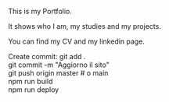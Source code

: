 This is my Portfolio.

It shows who I am, my studies and my projects.

You can find my CV and my linkedin page.

Create commit: 
git add . <br>
git commit -m "Aggiorno il sito" <br>
git push origin master   # o main <br>
npm run build <br>
npm run deploy <br>

